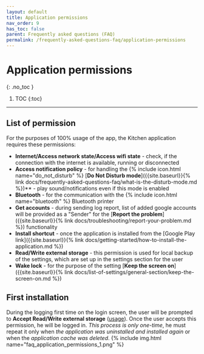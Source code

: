 ```yaml
---
layout: default
title: Application permissions
nav_order: 9
has_toc: false
parent: Frequently asked questions (FAQ)
permalink: /frequently-asked-questions-faq/application-permissions
---
```


# Application permissions
{: .no_toc }

1. TOC
{:toc}

---

## List of permission
For the purposes of 100% usage of the app, the Kitchen application requires these permissions:
- **Internet/Access network state/Access wifi state** - check, if the connection with the internet is available, running or disconnected
- **Access notification policy** - for handling the {% include icon.html name="do_not_disturb" %} [**Do Not Disturb mode**]({{site.baseurl}}{% link docs/frequently-asked-questions-faq/what-is-the-disturb-mode.md %})** - play sound/notifications even if this mode is enabled
- **Bluetooth** - for the communication with the {% include icon.html name="bluetooth" %} Bluetooth printer
- **Get accounts** - during sending log report, list of added google accounts will be provided as a "Sender" for the [**Report the problem**]({{site.baseurl}}{% link docs/troubleshooting/report-your-problem.md %}) functionality
- **Install shortcut** - once the application is installed from the [Google Play link]({{site.baseurl}}{% link docs/getting-started/how-to-install-the-application.md %})
- **Read/Write external storage** - this permission is used for local backup of the settings, which are set up in the settings section for the user
- **Wake lock** - for the purpose of the setting [**Keep the screen on**]({{site.baseurl}}{% link docs/list-of-settings/general-section/keep-the-screen-on.md %})

## First installation
During the logging first time on the login screen, the user will be prompted to **Accept Read/Write external storage** ([usage](#list-of-permission)). Once the user accepts this permission, he will be logged in. _This process is only one-time_, he must repeat it only when <span class="text-red-200">_the application was uninstalled and installed again_</span> or when the <span class="text-red-200">_application cache was deleted_</span>.
{% include img.html name="faq_application_permissions_1.png" %}